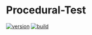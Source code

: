 # Procedural-Test
[![version](https://img.shields.io/badge/Unity-2020.1.0a8-orange)](https://unity3d.com/pt/get-unity/download)
[![build](https://img.shields.io/badge/build-passing-brightgreen)](https://github.com/GabrielBigardi/Procedural-Test/releases)
